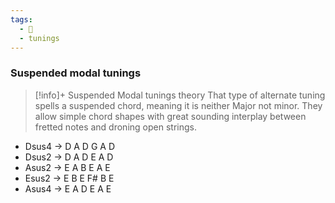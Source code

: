 ```yaml
---
tags:
  - 🌲
  - tunings
---
```

### Suspended modal tunings
> [!info]+ Suspended Modal tunings theory
> That type of alternate tuning spells a suspended chord, meaning it is neither Major not minor. They allow simple chord shapes with great sounding interplay between fretted notes and droning open strings. 

- Dsus4 → D A D G A D
- Dsus2 → D A D E A D
- Asus2 → E A B E A E
- Esus2 → E B E F# B E
- Asus4 → E A D E A E